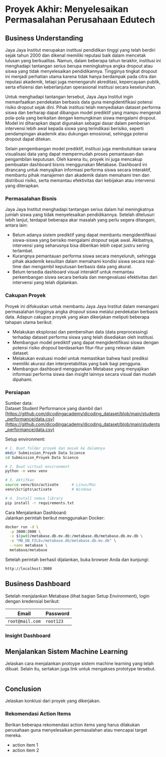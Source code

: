 # Proyek Akhir: Menyelesaikan Permasalahan Perusahaan Edutech

## Business Understanding
Jaya Jaya Institut merupakan institusi pendidikan tinggi yang telah berdiri sejak tahun 2000 dan dikenal memiliki reputasi baik dalam mencetak lulusan yang berkualitas. Namun, dalam beberapa tahun terakhir, institusi ini menghadapi tantangan serius berupa meningkatnya angka dropout atau siswa yang tidak menyelesaikan pendidikannya. Tingginya tingkat dropout ini menjadi perhatian utama karena tidak hanya berdampak pada citra dan reputasi akademik, tetapi juga memengaruhi akreditasi, kepercayaan publik, serta efisiensi dan keberlanjutan operasional institusi secara keseluruhan.

Untuk menghadapi tantangan tersebut, Jaya Jaya Institut ingin memanfaatkan pendekatan berbasis data guna mengidentifikasi potensi risiko dropout sejak dini. Pihak institusi telah menyediakan dataset performa siswa dan berharap dapat dibangun model prediktif yang mampu mengenali pola-pola yang berkaitan dengan kemungkinan siswa mengalami dropout. Model ini diharapkan dapat digunakan sebagai dasar dalam pemberian intervensi lebih awal kepada siswa yang terindikasi berisiko, seperti pendampingan akademik atau dukungan emosional, sehingga potensi dropout dapat ditekan.

Selain pengembangan model prediktif, institusi juga membutuhkan sarana visualisasi data yang dapat mempermudah proses pemantauan dan pengambilan keputusan. Oleh karena itu, proyek ini juga mencakup pembuatan dashboard bisnis menggunakan Metabase. Dashboard ini dirancang untuk menyajikan informasi performa siswa secara interaktif, membantu pihak manajemen dan akademik dalam memahami tren dan distribusi risiko, serta memantau efektivitas dari kebijakan atau intervensi yang diterapkan.

### Permasalahan Bisnis
Jaya Jaya Institut menghadapi tantangan serius dalam hal meningkatnya jumlah siswa yang tidak menyelesaikan pendidikannya. Setelah ditelusuri lebih lanjut, terdapat beberapa akar masalah yang perlu segera ditangani, antara lain:
- Belum adanya sistem prediktif yang dapat membantu mengidentifikasi siswa-siswa yang berisiko mengalami *dropout* sejak awal. Akibatnya, intervensi yang seharusnya bisa diberikan lebih cepat justru sering terlambat.
- Kurangnya pemantauan performa siswa secara menyeluruh, sehingga pihak akademik kesulitan dalam memahami kondisi siswa secara real-time dan mengambil keputusan berbasis data yang akurat.
- Belum tersedia dashboard visual interaktif untuk memantau perkembangan siswa secara berkala dan mengevaluasi efektivitas dari intervensi yang telah dijalankan.

### Cakupan Proyek
Proyek ini difokuskan untuk membantu Jaya Jaya Institut dalam menangani permasalahan tingginya angka *dropout* siswa melalui pendekatan berbasis data. Adapun cakupan proyek yang akan dikerjakan meliputi beberapa tahapan utama berikut:

- Melakukan eksplorasi dan pembersihan data (data preprocessing) terhadap dataset performa siswa yang telah disediakan oleh institusi.
- Membangun model prediktif yang dapat mengidentifikasi siswa dengan potensi risiko *dropout* berdasarkan fitur-fitur yang relevan dalam dataset.
- Melakukan evaluasi model untuk memastikan bahwa hasil prediksi memiliki akurasi dan interpretabilitas yang baik bagi pengguna.
- Membangun dashboard menggunakan Metabase yang menyajikan informasi performa siswa dan insight lainnya secara visual dan mudah dipahami.

### Persiapan

Sumber data:  
Dataset Student Performance yang diambil dari
[https://github.com/dicodingacademy/dicoding_dataset/blob/main/students_performance/data.csv](https://github.com/dicodingacademy/dicoding_dataset/blob/main/students_performance/data.csv)

Setup environment:
```bash
# 1. Buat folder proyek dan masuk ke dalamnya
mkdir Submission_Proyek Data Science
cd Submission_Proyek Data Science

# 2. Buat virtual environment
python -m venv venv

# 3. Aktifkan
source venv/bin/activate      # Linux/Mac
venv\Scripts\activate         # Windows

# 4. Install semua library
pip install -r requirements.txt
```
Cara Menjalankan Dashboard:  
Jalankan perintah berikut menggunakan Docker:

```bash
docker run -d \
  -p 3000:3000 \
  -v $(pwd)/metabase.db.mv.db:/metabase.db/metabase.db.mv.db \
  -e "MB_DB_FILE=/metabase.db/metabase.db.mv.db" \
  --name metabase \
  metabase/metabase
```

Setelah perintah berhasil dijalankan, buka browser Anda dan kunjungi:

```
http://localhost:3000
```

## Business Dashboard
Setelah menjalankan Metabase (lihat bagian Setup Environment), login dengan kredensial berikut:

| Email             | Password  |
|-------------------|-----------|
| `root@mail.com`   | `root123` |

### Insight Dashboard

## Menjalankan Sistem Machine Learning
Jelaskan cara menjalankan protoype sistem machine learning yang telah dibuat. Selain itu, sertakan juga link untuk mengakses prototype tersebut.

```

```

## Conclusion
Jelaskan konklusi dari proyek yang dikerjakan.

### Rekomendasi Action Items
Berikan beberapa rekomendasi action items yang harus dilakukan perusahaan guna menyelesaikan permasalahan atau mencapai target mereka.
- action item 1
- action item 2
